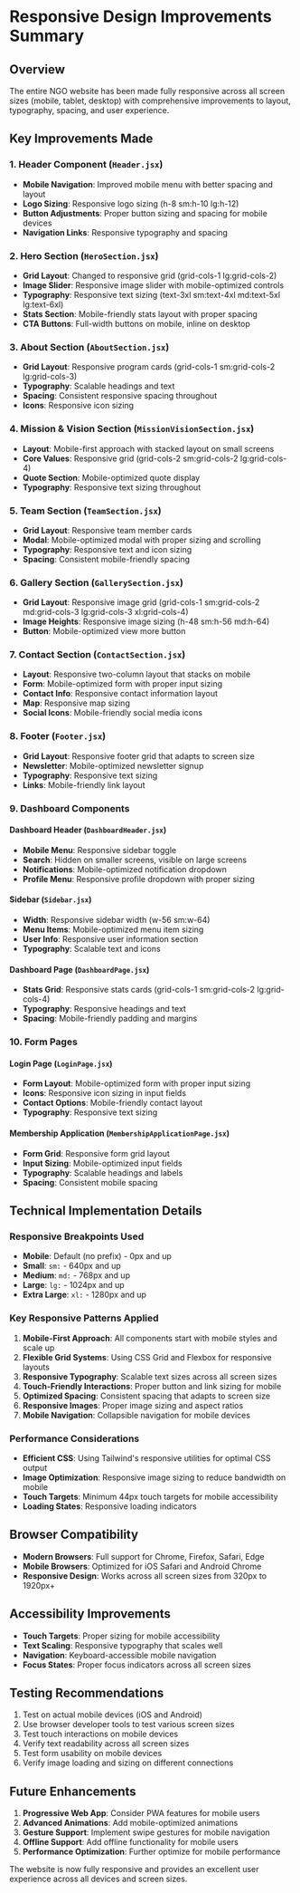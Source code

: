 # Responsive Design Improvements Summary

## Overview
The entire NGO website has been made fully responsive across all screen sizes (mobile, tablet, desktop) with comprehensive improvements to layout, typography, spacing, and user experience.

## Key Improvements Made

### 1. Header Component (`Header.jsx`)
- **Mobile Navigation**: Improved mobile menu with better spacing and layout
- **Logo Sizing**: Responsive logo sizing (h-8 sm:h-10 lg:h-12)
- **Button Adjustments**: Proper button sizing and spacing for mobile devices
- **Navigation Links**: Responsive typography and spacing

### 2. Hero Section (`HeroSection.jsx`)
- **Grid Layout**: Changed to responsive grid (grid-cols-1 lg:grid-cols-2)
- **Image Slider**: Responsive image slider with mobile-optimized controls
- **Typography**: Responsive text sizing (text-3xl sm:text-4xl md:text-5xl lg:text-6xl)
- **Stats Section**: Mobile-friendly stats layout with proper spacing
- **CTA Buttons**: Full-width buttons on mobile, inline on desktop

### 3. About Section (`AboutSection.jsx`)
- **Grid Layout**: Responsive program cards (grid-cols-1 sm:grid-cols-2 lg:grid-cols-3)
- **Typography**: Scalable headings and text
- **Spacing**: Consistent responsive spacing throughout
- **Icons**: Responsive icon sizing

### 4. Mission & Vision Section (`MissionVisionSection.jsx`)
- **Layout**: Mobile-first approach with stacked layout on small screens
- **Core Values**: Responsive grid (grid-cols-2 sm:grid-cols-2 lg:grid-cols-4)
- **Quote Section**: Mobile-optimized quote display
- **Typography**: Responsive text sizing throughout

### 5. Team Section (`TeamSection.jsx`)
- **Grid Layout**: Responsive team member cards
- **Modal**: Mobile-optimized modal with proper sizing and scrolling
- **Typography**: Responsive text and icon sizing
- **Spacing**: Consistent mobile-friendly spacing

### 6. Gallery Section (`GallerySection.jsx`)
- **Grid Layout**: Responsive image grid (grid-cols-1 sm:grid-cols-2 md:grid-cols-3 lg:grid-cols-3 xl:grid-cols-4)
- **Image Heights**: Responsive image sizing (h-48 sm:h-56 md:h-64)
- **Button**: Mobile-optimized view more button

### 7. Contact Section (`ContactSection.jsx`)
- **Layout**: Responsive two-column layout that stacks on mobile
- **Form**: Mobile-optimized form with proper input sizing
- **Contact Info**: Responsive contact information layout
- **Map**: Responsive map sizing
- **Social Icons**: Mobile-friendly social media icons

### 8. Footer (`Footer.jsx`)
- **Grid Layout**: Responsive footer grid that adapts to screen size
- **Newsletter**: Mobile-optimized newsletter signup
- **Typography**: Responsive text sizing
- **Links**: Mobile-friendly link layout

### 9. Dashboard Components

#### Dashboard Header (`DashboardHeader.jsx`)
- **Mobile Menu**: Responsive sidebar toggle
- **Search**: Hidden on smaller screens, visible on large screens
- **Notifications**: Mobile-optimized notification dropdown
- **Profile Menu**: Responsive profile dropdown with proper sizing

#### Sidebar (`Sidebar.jsx`)
- **Width**: Responsive sidebar width (w-56 sm:w-64)
- **Menu Items**: Mobile-optimized menu item sizing
- **User Info**: Responsive user information section
- **Typography**: Scalable text and icons

#### Dashboard Page (`DashboardPage.jsx`)
- **Stats Grid**: Responsive stats cards (grid-cols-1 sm:grid-cols-2 lg:grid-cols-4)
- **Typography**: Responsive headings and text
- **Spacing**: Mobile-friendly padding and margins

### 10. Form Pages

#### Login Page (`LoginPage.jsx`)
- **Form Layout**: Mobile-optimized form with proper input sizing
- **Icons**: Responsive icon sizing in input fields
- **Contact Options**: Mobile-friendly contact layout
- **Typography**: Responsive text sizing

#### Membership Application (`MembershipApplicationPage.jsx`)
- **Form Grid**: Responsive form grid layout
- **Input Sizing**: Mobile-optimized input fields
- **Typography**: Scalable headings and labels
- **Spacing**: Consistent mobile spacing

## Technical Implementation Details

### Responsive Breakpoints Used
- **Mobile**: Default (no prefix) - 0px and up
- **Small**: `sm:` - 640px and up
- **Medium**: `md:` - 768px and up
- **Large**: `lg:` - 1024px and up
- **Extra Large**: `xl:` - 1280px and up

### Key Responsive Patterns Applied

1. **Mobile-First Approach**: All components start with mobile styles and scale up
2. **Flexible Grid Systems**: Using CSS Grid and Flexbox for responsive layouts
3. **Responsive Typography**: Scalable text sizes across all screen sizes
4. **Touch-Friendly Interactions**: Proper button and link sizing for mobile
5. **Optimized Spacing**: Consistent spacing that adapts to screen size
6. **Responsive Images**: Proper image sizing and aspect ratios
7. **Mobile Navigation**: Collapsible navigation for mobile devices

### Performance Considerations
- **Efficient CSS**: Using Tailwind's responsive utilities for optimal CSS output
- **Image Optimization**: Responsive image sizing to reduce bandwidth on mobile
- **Touch Targets**: Minimum 44px touch targets for mobile accessibility
- **Loading States**: Responsive loading indicators

## Browser Compatibility
- **Modern Browsers**: Full support for Chrome, Firefox, Safari, Edge
- **Mobile Browsers**: Optimized for iOS Safari and Android Chrome
- **Responsive Design**: Works across all screen sizes from 320px to 1920px+

## Accessibility Improvements
- **Touch Targets**: Proper sizing for mobile accessibility
- **Text Scaling**: Responsive typography that scales well
- **Navigation**: Keyboard-accessible mobile navigation
- **Focus States**: Proper focus indicators across all screen sizes

## Testing Recommendations
1. Test on actual mobile devices (iOS and Android)
2. Use browser developer tools to test various screen sizes
3. Test touch interactions on mobile devices
4. Verify text readability across all screen sizes
5. Test form usability on mobile devices
6. Verify image loading and sizing on different connections

## Future Enhancements
1. **Progressive Web App**: Consider PWA features for mobile users
2. **Advanced Animations**: Add mobile-optimized animations
3. **Gesture Support**: Implement swipe gestures for mobile navigation
4. **Offline Support**: Add offline functionality for mobile users
5. **Performance Optimization**: Further optimize for mobile performance

The website is now fully responsive and provides an excellent user experience across all devices and screen sizes.